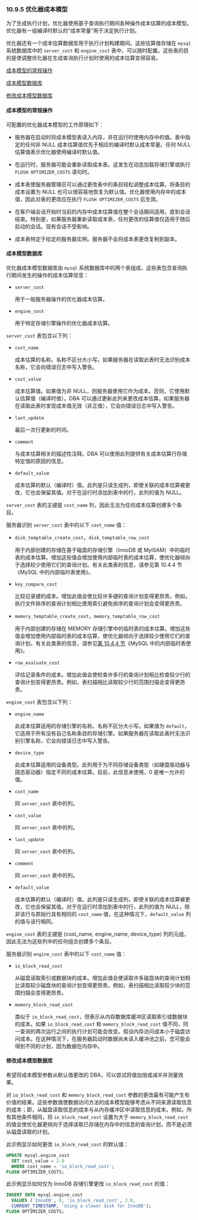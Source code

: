 ### 10.9.5 优化器成本模型

为了生成执行计划，优化器使用基于查询执行期间各种操作成本估算的成本模型。优化器有一组编译时默认的“成本常量”用于决定执行计划。

优化器还有一个成本估算数据库用于执行计划构建期间。这些估算值存储在 `mysql` 系统数据库中的 `server_cost` 和 `engine_cost` 表中，可以随时配置。这些表的目的是使调整优化器在生成查询执行计划时使用的成本估算变得容易。

[成本模型的常规操作](#成本模型的常规操作)

[成本模型数据库](#成本模型数据库)

[修改成本模型数据库](#修改成本模型数据库)

#### 成本模型的常规操作

可配置的优化器成本模型的工作原理如下：

- 服务器在启动时将成本模型表读入内存，并在运行时使用内存中的值。表中指定的任何非 NULL 成本估算值优先于相应的编译时默认成本常量。任何 NULL 估算值表示优化器使用编译时默认值。

- 在运行时，服务器可能会重新读取成本表。这发生在动态加载存储引擎或执行 `FLUSH OPTIMIZER_COSTS` 语句时。

- 成本表使服务器管理员可以通过更改表中的条目轻松调整成本估算。将条目的成本设置为 NULL 也可以很容易地恢复为默认值。优化器使用内存中的成本值，因此对表的更改应在执行 `FLUSH OPTIMIZER_COSTS` 后生效。

- 在客户端会话开始时当前的内存中成本估算值在整个会话期间适用，直到会话结束。特别是，如果服务器重新读取成本表，任何更改的估算值仅适用于随后启动的会话。现有会话不受影响。

- 成本表特定于给定的服务器实例。服务器不会将成本表更改复制到副本。

#### 成本模型数据库

优化器成本模型数据库由 `mysql` 系统数据库中的两个表组成，这些表包含查询执行期间发生的操作的成本估算信息：

- `server_cost`

  用于一般服务器操作的优化器成本估算。

- `engine_cost`

  用于特定存储引擎操作的优化器成本估算。

`server_cost` 表包含以下列：

- `cost_name`

  成本估算的名称。名称不区分大小写。如果服务器在读取此表时无法识别成本名称，它会向错误日志中写入警告。

- `cost_value`

  成本估算值。如果值为非 NULL，则服务器使用它作为成本。否则，它使用默认估算值（编译时值）。DBA 可以通过更新此列来更改成本估算。如果服务器在读取此表时发现成本值无效（非正值），它会向错误日志中写入警告。

- `last_update`

  最后一次行更新的时间。

- `comment`

  与成本估算相关的描述性注释。DBA 可以使用此列提供有关成本估算行存储特定值的原因的信息。

- `default_value`

  成本估算的默认（编译时）值。此列是只读生成列，即使关联的成本估算被更改，它也会保留其值。对于在运行时添加到表中的行，此列的值为 NULL。

`server_cost` 表的主键是 `cost_name` 列，因此无法为任何成本估算创建多个条目。

服务器识别 `server_cost` 表中的以下 `cost_name` 值：

- `disk_temptable_create_cost`，`disk_temptable_row_cost`

  用于内部创建的存储在基于磁盘的存储引擎（InnoDB 或 MyISAM）中的临时表的成本估算。增加这些值会增加使用内部临时表的成本估算，使优化器倾向于选择较少使用它们的查询计划。有关此类表的信息，请参见第 10.4.4 节《MySQL 中的内部临时表使用》。

- `key_compare_cost`

  比较记录键的成本。增加此值会使比较许多键的查询计划变得更昂贵。例如，执行文件排序的查询计划相比使用索引避免排序的查询计划会变得更昂贵。

- `memory_temptable_create_cost`，`memory_temptable_row_cost`

  用于内部创建的存储在 MEMORY 存储引擎中的临时表的成本估算。增加这些值会增加使用内部临时表的成本估算，使优化器倾向于选择较少使用它们的查询计划。有关此类表的信息，请参见[第 10.4.4 节](#)《MySQL 中的内部临时表使用》。

- `row_evaluate_cost`

  评估记录条件的成本。增加此值会使检查许多行的查询计划相比检查较少行的查询计划变得更昂贵。例如，表扫描相比读取较少行的范围扫描会变得更昂贵。

`engine_cost` 表包含以下列：

- `engine_name`

  此成本估算适用的存储引擎的名称。名称不区分大小写。如果值为 `default`，它适用于所有没有自己名称条目的存储引擎。如果服务器在读取此表时无法识别引擎名称，它会向错误日志中写入警告。

- `device_type`

  此成本估算适用的设备类型。此列用于为不同存储设备类型（如硬盘驱动器与固态驱动器）指定不同的成本估算。目前，此信息未使用，0 是唯一允许的值。

- `cost_name`

  同 `server_cost` 表中的列。

- `cost_value`

  同 `server_cost` 表中的列。

- `last_update`

  同 `server_cost` 表中的列。

- `comment`

  同 `server_cost` 表中的列。

- `default_value`

  成本估算的默认（编译时）值。此列是只读生成列，即使关联的成本估算被更改，它也会保留其值。对于在运行时添加到表中的行，此列的值为 NULL，除非该行与原始行具有相同的 `cost_name` 值，在这种情况下，`default_value` 列的值与该行相同。

`engine_cost` 表的主键是 (cost_name, engine_name, device_type) 列的元组，因此无法为这些列中的任何组合创建多个条目。

服务器识别 `engine_cost` 表中的以下 `cost_name` 值：

- `io_block_read_cost`

  从磁盘读取索引或数据块的成本。增加此值会使读取许多磁盘块的查询计划相比读取较少磁盘块的查询计划变得更昂贵。例如，表扫描相比读取较少块的范围扫描会变得更昂贵。

- `memory_block_read_cost`

  类似于 `io_block_read_cost`，但表示从内存数据库缓冲区读取索引或数据块的成本。如果 `io_block_read_cost` 和 `memory_block_read_cost` 值不同，同一查询的两次运行之间的执行计划可能会改变。假设内存访问成本小于磁盘访问成本。在这种情况下，在服务器启动时数据尚未读入缓冲池之前，您可能会得到不同的计划，因为数据在内存中。

#### 修改成本模型数据库

希望将成本模型参数从默认值更改的 DBA，可以尝试将值加倍或减半并测量效果。

对 `io_block_read_cost` 和 `memory_block_read_cost` 参数的更改最有可能产生有价值的结果。这些参数值使数据访问方法的成本模型能够考虑从不同来源读取信息的成本；即，从磁盘读取信息的成本与从内存缓冲区中读取信息的成本。例如，所有其他条件相同，将 `io_block_read_cost` 设置为大于 `memory_block_read_cost` 的值会使优化器更倾向于选择读取已存储在内存中的信息的查询计划，而不是必须从磁盘读取的计划。

此示例显示如何更改 `io_block_read_cost` 的默认值：

```sql
UPDATE mysql.engine_cost
  SET cost_value = 2.0
  WHERE cost_name = 'io_block_read_cost';
FLUSH OPTIMIZER_COSTS;
```

此示例显示如何仅为 InnoDB 存储引擎更改 `io_block_read_cost` 的值：

```sql
INSERT INTO mysql.engine_cost
  VALUES ('InnoDB', 0, 'io_block_read_cost', 3.0,
  CURRENT_TIMESTAMP, 'Using a slower disk for InnoDB');
FLUSH OPTIMIZER_COSTS;